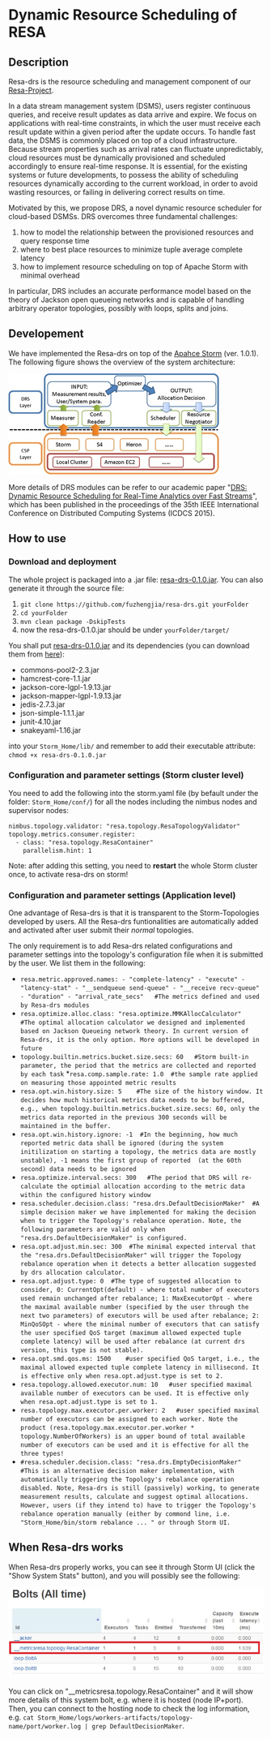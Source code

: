 # Dynamic Resource Scheduling of RESA

## Description
Resa-drs is the resource scheduling and management component of our [Resa-Project](http://www.resa-project.org/).

In a data stream management system (DSMS), users register continuous queries, and receive result updates as data arrive and expire. We focus on applications with real-time constraints, in which the user must receive each result update within a given period after the update occurs. To handle fast data, the DSMS is commonly placed on top of a cloud infrastructure. Because stream properties such as arrival rates can fluctuate unpredictably, cloud resources must be dynamically provisioned and scheduled accordingly to ensure real-time response. It is essential, for the existing systems or future developments, to possess the ability of scheduling resources dynamically according to the current workload, in order to avoid wasting resources, or failing in delivering correct results on time. 

Motivated by this, we propose DRS, a novel dynamic resource scheduler for cloud-based DSMSs. DRS overcomes three fundamental challenges: 
 1. how to model the relationship between the provisioned resources and query response time 
 2. where to best place resources to minimize tuple average complete latency
 3. how to implement resource scheduling on top of Apache Storm with minimal overhead

In particular, DRS includes an accurate performance model based on the theory of Jackson open queueing networks and is capable of handling arbitrary operator topologies, possibly with loops, splits and joins. 

## Developement
We have implemented the Resa-drs on top of the [Apahce Storm](http://storm.apache.org/) (ver. 1.0.1). The following figure shows the overview of the system architecture:

![Overview](/images/drsOverview.jpg)

More details of DRS modules can be refer to our academic paper "[DRS: Dynamic Resource Scheduling for Real-Time Analytics over Fast Streams](http://ieeexplore.ieee.org/xpl/articleDetails.jsp?arnumber=7164927)", which has been published in the proceedings of the 35th IEEE International Conference on Distributed Computing Systems (ICDCS 2015).

## How to use
### Download and deployment
The whole project is packaged into a .jar file: [resa-drs-0.1.0.jar](http://www.resa-project.org/resa-drs-download/resa-drs-0.1.0.jar). You can also generate it through the source file:
 1. ```git clone https://github.com/fuzhengjia/resa-drs.git yourFolder```
 2. ```cd yourFolder```
 3. ```mvn clean package -DskipTests```
 4. now the resa-drs-0.1.0.jar should be under ```yourFolder/target/```

You shall put [resa-drs-0.1.0.jar](http://www.resa-project.org/resa-drs-download/resa-drs-0.1.0.jar) and 
its dependencies (you can download them from [here](http://www.resa-project.org/resa-drs-download/resa-drs-0.1.0-dependency.tar.bz2)):
 * commons-pool2-2.3.jar
 * hamcrest-core-1.1.jar
 * jackson-core-lgpl-1.9.13.jar
 * jackson-mapper-lgpl-1.9.13.jar
 * jedis-2.7.3.jar
 * json-simple-1.1.1.jar
 * junit-4.10.jar
 * snakeyaml-1.16.jar

into your ```Storm_Home/lib/``` and remember to add their executable attribute: ```chmod +x resa-drs-0.1.0.jar```

### Configuration and parameter settings (Storm cluster level)
You need to add the following into the storm.yaml file (by befault under the folder:  ```Storm_Home/conf/```) for all the nodes including the nimbus nodes and supervisor nodes:
```
nimbus.topology.validator: "resa.topology.ResaTopologyValidator"
topology.metrics.consumer.register:
  - class: "resa.topology.ResaContainer"
    parallelism.hint: 1
```

Note: after adding this setting, you need to **restart** the whole Storm cluster once, to activate resa-drs on storm!

### Configuration and parameter settings (Application level)
One advantage of Resa-drs is that it is transparent to the Storm-Topologies developed by users. All the Resa-drs funtionalities are automatically added and activated after user submit their *normal* topologies.

The only requirement is to add Resa-drs related configurations and parameter settings into the topology's configuration file when it is submitted by the user. We list them in the following:
 * ```resa.metric.approved.names: - "complete-latency" - "execute" - "latency-stat" - "__sendqueue send-queue" - "__receive recv-queue" - "duration" - "arrival_rate_secs"   #The metrics defined and used by Resa-drs modules```
 * ```resa.optimize.alloc.class: "resa.optimize.MMKAllocCalculator"   #The optimal allocation calculator we designed and implemented based on Jackson Queueing network theory. In current version of Resa-drs, it is the only option. More options will be developed in future```
 * ```topology.builtin.metrics.bucket.size.secs: 60   #Storm built-in parameter, the period that the metrics are collected and reported by each task```
 *```resa.comp.sample.rate: 1.0  #the sample rate applied on measuring those appointed metric results```
 * ```resa.opt.win.history.size: 5    #The size of the history window. It decides how much historical metrics data needs to be buffered, e.g., when topology.builtin.metrics.bucket.size.secs: 60, only the metrics data reported in the previous 300 seconds will be maintained in the buffer.```  
 * ```resa.opt.win.history.ignore: -1  #In the beginning, how much reported metric data shall be ignored (during the system initilization on starting a topology, the metrics data are mostly unstable), -1 means the first group of reported  (at the 60th second) data needs to be ignored```
 * ```resa.optimize.interval.secs: 300   #The period that DRS will re-calculate the optimial allocation according to the metric data within the configured history window```
 * ```resa.scheduler.decision.class: "resa.drs.DefaultDecisionMaker"  #A simple decision maker we have implemented for making the decision when to trigger the Topology's rebalance operation. Note, the following parameters are valid only when "resa.drs.DefaultDecisionMaker" is configured.```
  * ```resa.opt.adjust.min.sec: 300  #The minimal expected interval that the "resa.drs.DefaultDecisionMaker" will trigger the Topology rebalance operation when it detects a better allocation suggested by drs allocation calculator.```
  * ```resa.opt.adjust.type: 0  #The type of suggested allocation to consider, 0: CurrentOpt(default) - where total number of executors used remain unchanged after rebalance; 1: MaxExecutorOpt - where the maximal available number (specified by the user through the next two parameters) of executors will be used after rebalance; 2: MinQoSOpt - where the minimal number of executors that can satisfy the user specified QoS target (maximum allowed expected tuple complete latency) will be used after rebalance (at current drs version, this type is not stable).```
  * ```resa.opt.smd.qos.ms: 1500    #user specified QoS target, i.e., the maximal allowed expected tuple complete latency in millisecond. It is effective only when resa.opt.adjust.type is set to 2.```
  * ```resa.topology.allowed.executor.num: 10   #user specified maximal available number of executors can be used. It is effective only when resa.opt.adjust.type is set to 1.```
  * ```resa.topology.max.executor.per.worker: 2   #user specified maximal number of executors can be assigned to each worker. Note the product (resa.topology.max.executor.per.worker * topology.NumberOfWorkers) is an upper bound of total available number of executors can be used and it is effective for all the three types!``` 
 * ```#resa.scheduler.decision.class: "resa.drs.EmptyDecisionMaker"  #This is an alternative decision maker implementation, with automatically triggering the Topology's rebalance operation disabled. Note, Resa-drs is still (passively) working, to generate measurement results, calculate and suggest optimal allocations. However, users (if they intend to) have to trigger the Topology's rebalance operation manually (either by commond line, i.e. "Storm_Home/bin/storm rebalance ... " or through Storm UI.```

## When Resa-drs works

When Resa-drs properly works, you can see it through Storm UI (click the "Show System Stats" button), and you will possibly see the following:

![Drs-run](/images/drs-run.jpg)

You can click on "__metricsresa.topology.ResaContainer" and it will show more details of this system bolt, e.g. where it is hosted (node IP+port). Then, you can connect to the hosting node to check the log information, e.g. ```cat Storm_Home/logs/workers-artifacts/topology-name/port/worker.log | grep DefaultDecisionMaker```.   



